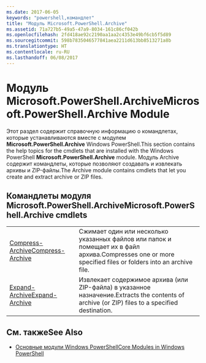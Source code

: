 ```yaml
---
ms.date: 2017-06-05
keywords: "powershell,командлет"
title: "Модуль Microsoft.PowerShell.Archive"
ms.assetid: 71a727b5-49a5-47a9-8034-161c86cf042b
ms.openlocfilehash: 2fd418ae92c2190aa1aa2c4353e49bf6cb5f5d89
ms.sourcegitcommit: 598b7835046577841aea2211d613bb8513271a8b
ms.translationtype: HT
ms.contentlocale: ru-RU
ms.lasthandoff: 06/08/2017
---
```

# <a name="microsoftpowershellarchive-module"></a><span data-ttu-id="538af-103">Модуль Microsoft.PowerShell.Archive</span><span class="sxs-lookup"><span data-stu-id="538af-103">Microsoft.PowerShell.Archive Module</span></span>
<span data-ttu-id="538af-104">Этот раздел содержит справочную информацию о командлетах, которые устанавливаются вместе с модулем **Microsoft.PowerShell.Archive** Windows PowerShell.</span><span class="sxs-lookup"><span data-stu-id="538af-104">This section contains the help topics for the cmdlets that are installed with the Windows PowerShell **Microsoft.PowerShell.Archive** module.</span></span> <span data-ttu-id="538af-105">Модуль Archive содержит командлеты, которые позволяют создавать и извлекать архивы и ZIP-файлы.</span><span class="sxs-lookup"><span data-stu-id="538af-105">The Archive module contains cmdlets that let you create and extract archive or ZIP files.</span></span>

## <a name="microsoftpowershellarchive-cmdlets"></a><span data-ttu-id="538af-106">Командлеты модуля Microsoft.PowerShell.Archive</span><span class="sxs-lookup"><span data-stu-id="538af-106">Microsoft.PowerShell.Archive cmdlets</span></span>

|||
|-|-|
|[<span data-ttu-id="538af-107">Compress-Archive</span><span class="sxs-lookup"><span data-stu-id="538af-107">Compress-Archive</span></span>](http://technet.microsoft.com/library/dn841358.aspx)|<span data-ttu-id="538af-108">Сжимает один или несколько указанных файлов или папок и помещает их в файл архива.</span><span class="sxs-lookup"><span data-stu-id="538af-108">Compresses one or more specified files or folders into an archive file.</span></span>|
|[<span data-ttu-id="538af-109">Expand-Archive</span><span class="sxs-lookup"><span data-stu-id="538af-109">Expand-Archive</span></span>](http://technet.microsoft.com/library/dn841359.aspx)|<span data-ttu-id="538af-110">Извлекает содержимое архива (или ZIP-файла) в указанное назначение.</span><span class="sxs-lookup"><span data-stu-id="538af-110">Extracts the contents of archive (or ZIP) files to a specified destination.</span></span>|

## <a name="see-also"></a><span data-ttu-id="538af-111">См. также</span><span class="sxs-lookup"><span data-stu-id="538af-111">See Also</span></span>
- [<span data-ttu-id="538af-112">Основные модули Windows PowerShell</span><span class="sxs-lookup"><span data-stu-id="538af-112">Core Modules in Windows PowerShell</span></span>](http://technet.microsoft.com/library/hh847741.aspx)

